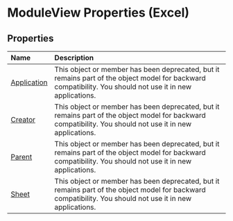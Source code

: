 
# ModuleView Properties (Excel)

## Properties



|**Name**|**Description**|
|:-----|:-----|
|[Application](146a4e04-cd60-d438-db84-a58239a80fe8.md)|This object or member has been deprecated, but it remains part of the object model for backward compatibility. You should not use it in new applications.|
|[Creator](fbea6b68-4680-e9b4-d05b-c32c7bb8d9a5.md)|This object or member has been deprecated, but it remains part of the object model for backward compatibility. You should not use it in new applications.|
|[Parent](38e9cb3c-3481-fc43-6c6e-0406042cbde1.md)|This object or member has been deprecated, but it remains part of the object model for backward compatibility. You should not use it in new applications.|
|[Sheet](69b58d96-2f32-7fb4-eff7-889de6c72fcf.md)|This object or member has been deprecated, but it remains part of the object model for backward compatibility. You should not use it in new applications.|
